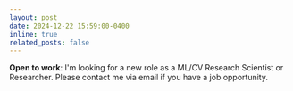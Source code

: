 ```yaml
---
layout: post
date: 2024-12-22 15:59:00-0400
inline: true
related_posts: false
---
```


**Open to work**: I'm looking for a new role as a ML/CV Research Scientist or Researcher. Please contact me via email if you have a job opportunity.